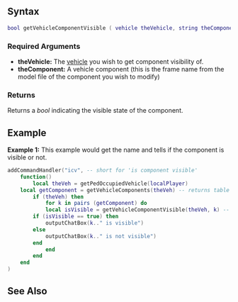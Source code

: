 Syntax
------

``` lua
bool getVehicleComponentVisible ( vehicle theVehicle, string theComponent )
```

### Required Arguments

-   **theVehicle:** The [vehicle](/docs/vehicle.md "wikilink") you wish to get component visibility of.
-   **theComponent:** A vehicle component (this is the frame name from the model file of the component you wish to modify)

### Returns

Returns a *bool* indicating the visible state of the component.

Example
-------

**Example 1:** This example would get the name and tells if the component is visible or not.

``` lua
addCommandHandler("icv", -- short for 'is component visible'
    function()
        local theVeh = getPedOccupiedVehicle(localPlayer)
    local getComponent = getVehicleComponents(theVeh) -- returns table with all the components of the vehicle
        if (theVeh) then
            for k in pairs (getComponent) do
            local isVisible = getVehicleComponentVisible(theVeh, k) -- gets if it is visible or not
        if (isVisible == true) then
            outputChatBox(k.." is visible")
        else
            outputChatBox(k.." is not visible")
        end   
            end
        end
    end
)
```

See Also
--------
